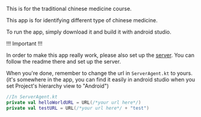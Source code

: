 This is for the traditional chinese medicine course.

This app is for identifying different type of chinese medicine.

To run the app, simply download it and build it with android studio.

!!! Important !!!

In order to make this app really work, please also set up the [server](https://github.com/nrchan/TCM_Herb_Server).
You can follow the readme there and set up the server.

When you're done, remember to change the url in ```ServerAgent.kt``` to yours.
(it's somewhere in the app, you can find it easily in android studio when you set Project's hierarchy view to "Android")

```kotlin
//In ServerAgent.kt
private val helloWorldURL = URL(/*your url here*/)
private val testURL = URL(/*your url here*/ + "test")
```